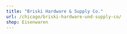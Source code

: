 ```yaml
---
title: "Briski Hardware & Supply Co."
url: /chicago/briski-hardware-und-supply-co/
shop: Eisenwaren
---
```


